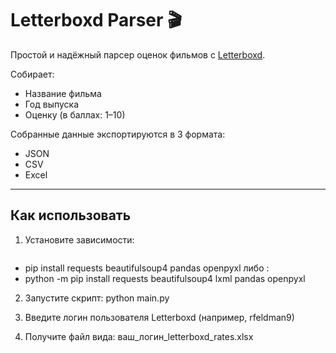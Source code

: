 # Letterboxd Parser 🎬

Простой и надёжный парсер оценок фильмов с [Letterboxd](https://letterboxd.com).

Собирает:
- Название фильма
- Год выпуска
- Оценку (в баллах: 1–10)

Собранные данные экспортируются в 3 формата:

* JSON
* CSV
* Excel
---

## Как использовать

1. Установите зависимости:
   ```bash
  * pip install requests beautifulsoup4 pandas openpyxl
   либо :
  * python -m pip install requests beautifulsoup4 lxml pandas openpyxl

2. Запустите скрипт:
   python main.py
   
3. Введите логин пользователя Letterboxd (например, rfeldman9)


4. Получите файл вида: ваш_логин_letterboxd_rates.xlsx
